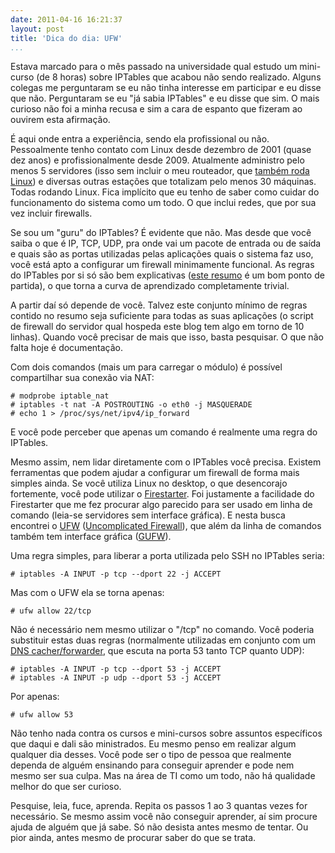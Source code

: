 ```yaml
---
date: 2011-04-16 16:21:37
layout: post
title: 'Dica do dia: UFW'
...
```


Estava marcado para o mês passado na universidade qual estudo um mini-curso (de 8 horas) sobre IPTables que acabou não sendo realizado. Alguns colegas me perguntaram se eu não tinha interesse em participar e eu disse que não. Perguntaram se eu "já sabia IPTables" e eu disse que sim. O mais curioso não foi a minha recusa e sim a cara de espanto que fizeram ao ouvirem esta afirmação.

É aqui onde entra a experiência, sendo ela profissional ou não. Pessoalmente tenho contato com Linux desde dezembro de 2001 (quase dez anos) e profissionalmente desde 2009. Atualmente administro pelo menos 5 servidores (isso sem incluir o meu routeador, que [também roda Linux](http://www.dd-wrt.com/)) e diversas outras estações que totalizam pelo menos 30 máquinas. Todas rodando Linux. Fica implícito que eu tenho de saber como cuidar do funcionamento do sistema como um todo. O que inclui redes, que por sua vez incluir firewalls.

Se sou um "guru" do IPTables? É evidente que não. Mas desde que você saiba o que é IP, TCP, UDP, pra onde vai um pacote de entrada ou de saída e quais são as portas utilizadas pelas aplicações quais o sistema faz uso, você está apto a configurar um firewall minimamente funcional. As regras do IPTables por si só são bem explicativas ([este resumo](http://www.hardware.com.br/dicas/resumo-iptables.html) é um bom ponto de partida), o que torna a curva de aprendizado completamente trivial.

A partir daí só depende de você. Talvez este conjunto mínimo de regras contido no resumo seja suficiente para todas as suas aplicações (o script de firewall do servidor qual hospeda este blog tem algo em torno de 10 linhas). Quando você precisar de mais que isso, basta pesquisar. O que não falta hoje é documentação.

Com dois comandos (mais um para carregar o módulo) é possível compartilhar sua conexão via NAT:

    # modprobe iptable_nat
    # iptables -t nat -A POSTROUTING -o eth0 -j MASQUERADE
    # echo 1 > /proc/sys/net/ipv4/ip_forward

E você pode perceber que apenas um comando é realmente uma regra do IPTables.

Mesmo assim, nem lidar diretamente com o IPTables você precisa. Existem ferramentas que podem ajudar a configurar um firewall de forma mais simples ainda. Se você utiliza Linux no desktop, o que desencorajo fortemente, você pode utilizar o [Firestarter](http://www.hardware.com.br/livros/redes/firestarter.html). Foi justamente a facilidade do Firestarter que me fez procurar algo parecido para ser usado em linha de comando (leia-se servidores sem interface gráfica). E nesta busca encontrei o [UFW](https://launchpad.net/ufw) ([Uncomplicated Firewall](https://help.ubuntu.com/community/UFW)), que além da linha de comandos também tem interface gráfica ([GUFW](http://www.hardware.com.br/guias/ubuntu/firestarter-gufw.html)).

Uma regra simples, para liberar a porta utilizada pelo SSH no IPTables seria:

    # iptables -A INPUT -p tcp --dport 22 -j ACCEPT

Mas com o UFW ela se torna apenas:

    # ufw allow 22/tcp

Não é necessário nem mesmo utilizar o "/tcp" no comando. Você poderia substituir estas duas regras (normalmente utilizadas em conjunto com um [DNS cacher/forwarder](http://www.thekelleys.org.uk/dnsmasq/doc.html), que escuta na porta 53 tanto TCP quanto UDP):

    # iptables -A INPUT -p tcp --dport 53 -j ACCEPT
    # iptables -A INPUT -p udp --dport 53 -j ACCEPT

Por apenas:

    # ufw allow 53

Não tenho nada contra os cursos e mini-cursos sobre assuntos específicos que daqui e dali são ministrados. Eu mesmo penso em realizar algum qualquer dia desses. Você pode ser o tipo de pessoa que realmente dependa de alguém ensinando para conseguir aprender e pode nem mesmo ser sua culpa. Mas na área de TI como um todo, não há qualidade melhor do que ser curioso.

Pesquise, leia, fuce, aprenda. Repita os passos 1 ao 3 quantas vezes for necessário. Se mesmo assim você não conseguir aprender, aí sim procure ajuda de alguém que já sabe. Só não desista antes mesmo de tentar. Ou pior ainda, antes mesmo de procurar saber do que se trata.
